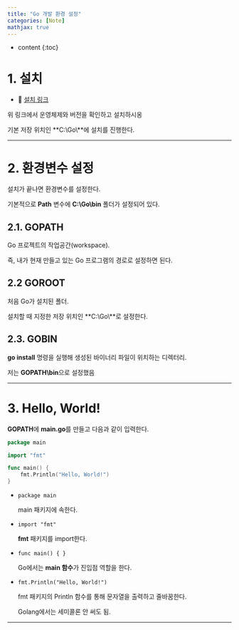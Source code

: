 ```yaml
---
title: "Go 개발 환경 설정"
categories: [Note]
mathjax: true
---
```


* content
{:toc}
# 1. 설치

-   📌 [설치 링크](https://go.dev/dl/)

위 링크에서 운영체제와 버전을 확인하고 설치하시옹

기본 저장 위치인 **C:\Go\\**에 설치를 진행한다.

---

# 2. 환경변수 설정

설치가 끝나면 환경변수를 설정한다.

기본적으로 **Path** 변수에 **C:\Go\bin** 폴더가 설정되어 있다.

## 2.1. GOPATH

Go 프로젝트의 작업공간(workspace).

즉, 내가 현재 만들고 있는 Go 프로그램의 경로로 설정하면 된다.

## 2.2 GOROOT

처음 Go가 설치된 폴더.

설치할 때 지정한 저장 위치인 **C:\Go\\**로 설정한다.

## 2.3. GOBIN

**go install** 명령을 실행해 생성된 바이너리 파일이 위치하는 디렉터리. 

저는 **GOPATH\bin**으로 설정했음

---

# 3. Hello, World!

**GOPATH**에 **main.go**를 만들고 다음과 같이 입력한다.

```go
package main

import "fmt"

func main() {
	fmt.Println("Hello, World!")
}
```

-   `package main`

    main 패키지에 속한다.

-   `import "fmt"`

    **fmt** 패키지를 import한다.

-   `func main() { }`

    Go에서는 **main 함수**가 진입점 역할을 한다.

-   `fmt.Println("Hello, World!")`

    fmt 패키지의 Println 함수를 통해 문자열을 출력하고 줄바꿈한다.

    Golang에서는 세미콜론 안 써도 됨.

---
